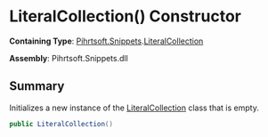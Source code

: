 # LiteralCollection\(\) Constructor

**Containing Type**: [Pihrtsoft.Snippets](../../README.md)\.[LiteralCollection](../README.md)

**Assembly**: Pihrtsoft\.Snippets\.dll

## Summary

Initializes a new instance of the [LiteralCollection](../README.md) class that is empty\.

```csharp
public LiteralCollection()
```

